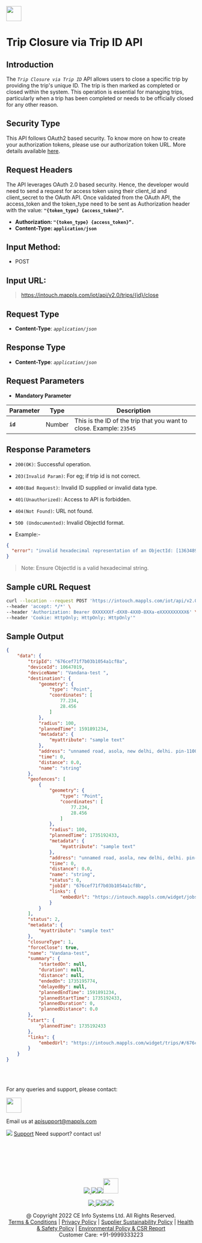 
[<img src="https://about.mappls.com/about/images/MAPPLS-MapmyIndia-logo.png" height="40"/> </p>](https://about.mappls.com/api/)


# Trip Closure via Trip ID API

## **Introduction**

The *`Trip Closure via Trip ID`* API allows users to close a specific trip by providing the trip's unique ID. The trip is then marked as completed or closed within the system. This operation is essential for managing trips, particularly when a trip has been completed or needs to be officially closed for any other reason.

## **Security Type**
This API follows OAuth2 based security. To know more on how to create your authorization tokens, please use our authorization token URL. More details available [here](https://github.com/mappls-api/mappls-rest-apis/tree/main/mappls-token-generation-api).

## **Request Headers**

The API leverages OAuth 2.0 based security. Hence, the developer would need to send a request for access token using their client_id and client_secret to the OAuth API. Once validated from the OAuth API, the access_token and the token_type need to be sent as Authorization header with the value: **`"{token_type} {access_token}”`.**

- **Authorization: `"{token_type} {access_token}”.`**
- **Content-Type: `application/json`**
 

## **Input Method:** 
- POST

## **Input URL:**

 > https://intouch.mappls.com/iot/api/v2.0/trips/{id}/close

## **Request Type**
- **Content-Type**: *`application/json`*

## **Response Type**
- **Content-Type**: *`application/json`*

## **Request Parameters**
- **Mandatory Parameter**

| **Parameter** | **Type** | **Description** |
| --- | --- | --- |
| **`id`** | Number | This is the ID of the trip that you want to close. Example: `23545` |


## **Response Parameters**
- `200(OK)`: Successful operation.

- `203(Invalid Param)`: For eg; if trip id is not correct.

- `400(Bad Request)`: Invalid ID supplied or invalid data type.

- `401(Unauthorized)`: Access to API is forbidden.

- `404(Not Found)`: URL not found.

- `500 (Undocumented)`: Invalid ObjectId format.
- Example:-

```json
{
  "error": "invalid hexadecimal representation of an ObjectId: [1363489]"
}
```
>Note: Ensure ObjectId is a valid hexadecimal string.


## **Sample cURL Request**

 ```bash
curl --location --request POST 'https://intouch.mappls.com/iot/api/v2.0/trips/676cef71f7b03b1054a1cf8a/close' \
--header 'accept: */*' \
--header 'Authorization: Bearer 0XXXXXXf-dXX0-4XX0-8XXa-eXXXXXXXXXX6' \
--header 'Cookie: HttpOnly; HttpOnly; HttpOnly'"
 ```
## **Sample Output**

```json
{
    "data": {
        "tripId": "676cef71f7b03b1054a1cf8a",
        "deviceId": 10647019,
        "deviceName": "Vandana-test ",
        "destination": {
            "geometry": {
                "type": "Point",
                "coordinates": [
                    77.234,
                    28.456
                ]
            },
            "radius": 100,
            "plannedTime": 1591891234,
            "metadata": {
                "myattribute": "sample text"
            },
            "address": "unnamed road, asola, new delhi, delhi. pin-110074 (india)",
            "time": 0,
            "distance": 0.0,
            "name": "string"
        },
        "geofences": [
            {
                "geometry": {
                    "type": "Point",
                    "coordinates": [
                        77.234,
                        28.456
                    ]
                },
                "radius": 100,
                "plannedTime": 1735192433,
                "metadata": {
                    "myattribute": "sample text"
                },
                "address": "unnamed road, asola, new delhi, delhi. pin-110074 (india)",
                "time": 0,
                "distance": 0.0,
                "name": "string",
                "status": 0,
                "jobId": "676cef71f7b03b1054a1cf8b",
                "links": {
                    "embedUrl": "https://intouch.mappls.com/widget/jobs/#/676cef71f7b03b1054a1cf8b?access_token=0XXXXXXf-dXX0-4XX0-8XXa-eXXXXXXXXXX6"
                }
            }
        ],
        "status": 2,
        "metadata": {
            "myattribute": "sample text"
        },
        "closureType": 1,
        "forceClose": true,
        "name": "Vandana-test",
        "summary": {
            "startedOn": null,
            "duration": null,
            "distance": null,
            "endedOn": 1735195774,
            "delayedBy": null,
            "plannedEndTime": 1591891234,
            "plannedStartTime": 1735192433,
            "plannedDuration": 0,
            "plannedDistance": 0.0
        },
        "start": {
            "plannedTime": 1735192433
        },
        "links": {
            "embedUrl": "https://intouch.mappls.com/widget/trips/#/676cef71f7b03b1054a1cf8a?access_token=0XXXXXXf-dXX0-4XX0-8XXa-eXXXXXXXXXX6"
        }
    }
}
```

<br></br>

For any queries and support, please contact: 

[<img src="https://about.mappls.com/images/mappls-logo.svg" height="40"/> </p>](https://about.mappls.com/api/)
Email us at [apisupport@mappls.com](mailto:apisupport@mappls.com)


![](https://www.mapmyindia.com/api/img/icons/support.png)
[Support](https://about.mappls.com/contact/)
Need support? contact us!

<br></br>


<br></br>

[<p align="center"> <img src="https://www.mapmyindia.com/api/img/icons/stack-overflow.png"/> ](https://stackoverflow.com/questions/tagged/mappls-api)[![](https://www.mapmyindia.com/api/img/icons/blog.png)](https://about.mappls.com/blog/)[![](https://www.mapmyindia.com/api/img/icons/gethub.png)](https://github.com/Mappls-api)[<img src="https://mmi-api-team.s3.ap-south-1.amazonaws.com/API-Team/npm-logo.one-third%5B1%5D.png" height="40"/> </p>](https://www.npmjs.com/org/mapmyindia) 



[<p align="center"> <img src="https://www.mapmyindia.com/june-newsletter/icon4.png"/> ](https://www.facebook.com/Mapplsofficial)[![](https://www.mapmyindia.com/june-newsletter/icon2.png)](https://twitter.com/mappls)[![](https://www.mapmyindia.com/newsletter/2017/aug/llinkedin.png)](https://www.linkedin.com/company/mappls/)[![](https://www.mapmyindia.com/june-newsletter/icon3.png)](https://www.youtube.com/channel/UCAWvWsh-dZLLeUU7_J9HiOA)




<div align="center">@ Copyright 2022 CE Info Systems Ltd. All Rights Reserved.</div>

<div align="center"> <a href="https://about.mappls.com/api/terms-&-conditions">Terms & Conditions</a> | <a href="https://about.mappls.com/about/privacy-policy">Privacy Policy</a> | <a href="https://about.mappls.com/pdf/mapmyIndia-sustainability-policy-healt-labour-rules-supplir-sustainability.pdf">Supplier Sustainability Policy</a> | <a href="https://about.mappls.com/pdf/Health-Safety-Management.pdf">Health & Safety Policy</a> | <a href="https://about.mappls.com/pdf/Environment-Sustainability-Policy-CSR-Report.pdf">Environmental Policy & CSR Report</a>

<div align="center">Customer Care: +91-9999333223</div>

